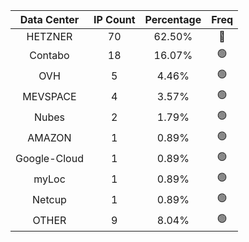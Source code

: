 | Data Center | IP Count | Percentage | Freq |
|:------------:|:--------:|:-----------:|:-----:|
| HETZNER | 70 | 62.50% | 🔴 |
| Contabo | 18 | 16.07% | 🟢 |
| OVH | 5 | 4.46% | 🟢 |
| MEVSPACE | 4 | 3.57% | 🟢 |
| Nubes | 2 | 1.79% | 🟢 |
| AMAZON | 1 | 0.89% | 🟢 |
| Google-Cloud | 1 | 0.89% | 🟢 |
| myLoc | 1 | 0.89% | 🟢 |
| Netcup | 1 | 0.89% | 🟢 |
| OTHER | 9 | 8.04% | 🟢 |